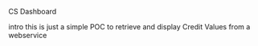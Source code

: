 CS Dashboard

intro
this is just a simple POC to retrieve and display Credit Values from a webservice

